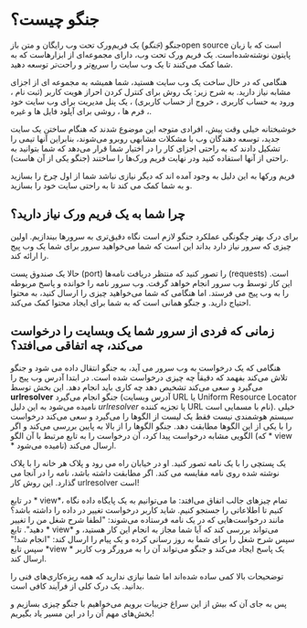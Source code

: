# جنگو چیست؟

جنگو (*جَنگو*) یک فریم‌ورک تحت وب رایگان و متن بازopen source است که با زبان پایتون نوشته‌شده‌است. یک فریم ورک تحت وب، دارای مجموعه‌ای از ابزارهاست که به شما کمک می‌کنند تا یک وب سایت را سریع‌تر و راحت‌تر توسعه دهید.

هنگامی که در حال ساخت یک وب سایت هستید، شما همیشه به مجموعه ای از اجزای مشابه نیاز دارید. به شرح زیر: یک روش برای کنترل کردن احراز هویت کاربر (ثبت نام ، ورود به حساب کاربری ، خروج از حساب کاربری) ، یک پنل مدیریت برای وب سایت خود ، فرم ها ، روشی برای آپلود فایل ها و غیره.

خوشبختانه خیلی وقت پیش، افرادی متوجه این موضوع شدند که هنگام ساختن یک سایت جدید، توسعه دهندگان وب با مشکلات مشابهی روبرو می‌شوند، بنابراین آنها تیمی را تشکیل دادند که به راحتی اجزای کار را در اختیار شما قرار می‌دهد که شما بتوانید به راحتی از آنها استفاده کنید ودر نهایت فریم ورک‌ها را ساختند (جنگو یکی از آن هاست).

فریم ورکها به این دلیل به وجود آمده اند که دیگر نیازی نباشد شما از اول چرخ را بسازید و به شما کمک می کند تا به راحتی سایت خود را بسازید.

## چرا شما به یک فریم ورک نیاز دارید؟

برای درک بهتر چگونگی عملکرد جنگو لازم است نگاه دقیق‌تری به سرورها بیندازیم. اولین چیزی که سرور نیاز دارد بداند این است که شما می‌خواهید سرور برای شما یک وب پیج را ارائه کند.

حالا یک صندوق پست (port) را تصور کنید که منتظر دریافت نامه‌ها (requests) است. این کار توسط وب سرور انجام خواهد گرفت. وب سرور نامه را خوانده و پاسخ مربوطه را به وب پیج می فرستد. اما هنگامی که شما می‌خواهید چیزی را ارسال کنید، به محتوا احتیاج دارید. و جنگو همانی است که به شما برای ایجاد محتوا کمک می‌کند.

## زمانی که فردی از سرور شما یک وبسایت را درخواست می‌کند، چه اتفاقی می‌افتد؟

هنگامی که یک درخواست به وب سرور می آید، به جنگو انتقال داده می شود و جنگو تلاش می‌کند بفهمد که دقیقاً چه چیزی درخواست شده است. در ابتدا آدرس وب پیج را می‌گیرد و سعی می‌کند تشخیص دهد چه کاری باید انجام دهد. این بخش توسط **urlresolver** جنگو انجام می‌گیرد (آدرس وبسایت URL یا Uniform Resource Locator نامیده می‌شود به این دلیل *urlresolver* یا تجزیه کننده URL نام با مسمایی است). خیلی سیستم هوشمندی نیست فقط یک لیست از الگوها را می‌گیرد و سعی می‌کند درخواست را با یکی از این الگوها مطابقت دهد. جنگو الگوها را از بالا به پایین بررسی می‌کند و اگر الگویی مشابه درخواست پیدا کرد، آن درخواست را به تابع مرتبط با آن الگو (که * view * نامیده می‌شود) ارسال می‌کند.

یک پستچی را با یک نامه تصور کنید. او در خیابان راه می رود و پلاک هر خانه را با پلاک نوشته شده روی نامه مقایسه می کند. اگر مطابقت داشته باشد، نامه را در آنجا می گذارد. این روش کار urlresolver است!

در تابع * view*، تمام چیزهای جالب اتفاق می‌افتد: ما می‌توانیم به یک پایگاه داده نگاه کنیم تا اطلاعاتی را جستجو کنیم. شاید کاربر درخواست تغییر در داده را داشته باشد؟ مانند درخواست‌هایی که در یک نامه فرستاده می‌شوند: "لطفا شرح شغل من را تغییر دهید". تابع * view* می‌تواند بررسی کند که آیا شما مجاز به انجام این کار هستید، و سپس شرح شغل را برای شما به روز رسانی کرده و یک پیام را ارسال کند: "انجام شد!" سپس تابع *view * یک پاسخ ایجاد می‌کند و جنگو می‌تواند آن را به مرورگر وب کاربر ارسال کند.

توضحیحات بالا کمی ساده شده‌اند اما شما نیازی ندارید که همه ریزه‌کاری‌های فنی را بدانید. یک درک کلی از فرآیند کافی است.

پس به جای آن که بیش از این سراغ جزییات برویم می‌خواهیم با جنگو چیزی بسازیم و بخش‌های مهم آن را در این مسیر یاد بگیریم!